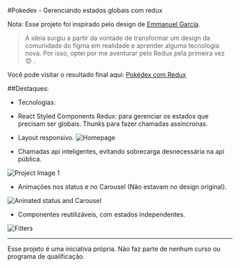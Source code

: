 #Pokedex - Gerenciando estados globais com redux

Nota: Esse projeto foi inspirado pelo design de [Emmanuel García](https://www.figma.com/community/file/893705420616737018?preview=fullscreen).

> A ideia surgiu a partir da vontade de transformar um design da comunidade do figma em realidade e aprender alguma tecnologia nova. Por isso, optei por me aventurar pelo Redux pela primeira vez 😍 . 

Você pode visitar o resultado final aqui: [Pokédex com Redux](https://serene-wright-e2f86e.netlify.app/)

##Destaques:

- Tecnologias:
- 
  React
  Styled Components
  Redux: para gerenciar os estados que precisam ser globais. Thunks para fazer chamadas assíncronas. 

- Layout responsivo.
![Homepage](https://i.imgur.com/Yet7uHB.png)


- Chamadas api inteligentes, evitando sobrecarga desnecessária na api pública.

![Project Image 1](https://i.imgur.com/4kIuFZM.png)


- Animações nos status e no Carousel (Não estavam no design original).

![Aninated status and Carousel](https://i.imgur.com/slshQ1S.png)


- Componentes reutilizáveis, com estados independentes.


![Filters](https://i.imgur.com/tBHAA3b.png)

-----

Esse projeto é uma iniciativa própria. Não faz parte de nenhum curso ou programa de qualificação.

